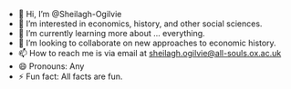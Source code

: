 - 👋 Hi, I’m @Sheilagh-Ogilvie
- 👀 I’m interested in economics, history, and other social sciences.
- 🌱 I’m currently learning more about ... everything.
- 💞️ I’m looking to collaborate on new approaches to economic history.
- 📫 How to reach me is via email at sheilagh.ogilvie@all-souls.ox.ac.uk
- 😄 Pronouns: Any
- ⚡ Fun fact: All facts are fun.

<!---
Sheilagh-Ogilvie/Sheilagh-Ogilvie is a ✨ special ✨ repository because its `README.md` (this file) appears on your GitHub profile.
You can click the Preview link to take a look at your changes.
--->
